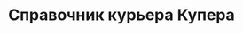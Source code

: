 ---
home: true
title: Справочник курьера Купера
#heroImage: /images/courier-hero.png
actions:
  - text: К началу
    link: /get-started.html
    type: primary
  - text: О ресурсе
    link: /about.html
    type: secondary

features:
  - title: Доступность
    details: Информация доступна всем, независимо от опыта или технической подкованности.
  - title: Точность
    details: Все сведения актуальны и достоверны, регулярно обновляются.
  - title: Практичность
    details: Материалы ориентированы на практическое применение в работе курьера.
  - title: Руководства
    details: Пошаговые инструкции по выполнению основных задач курьера Купера.
  - title: Советы
    details: Рекомендации по повышению эффективности и безопасности работы.
  - title: Справочные материалы
    details: Ответы на часто задаваемые вопросы и глоссарий терминов.

footer: Создано курьерами для курьеров | Не является официальным ресурсом ООО "Инстамарт"
---